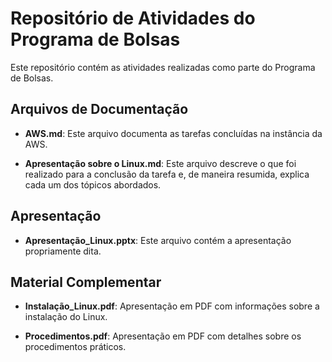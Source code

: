 # Repositório de Atividades do Programa de Bolsas

Este repositório contém as atividades realizadas como parte do Programa de Bolsas.

## Arquivos de Documentação

- **AWS.md**: Este arquivo documenta as tarefas concluídas na instância da AWS.

- **Apresentação sobre o Linux.md**: Este arquivo descreve o que foi realizado para a conclusão da tarefa e, de maneira resumida, explica cada um dos tópicos abordados.

## Apresentação

- **Apresentação_Linux.pptx**: Este arquivo contém a apresentação propriamente dita.

## Material Complementar

- **Instalação_Linux.pdf**: Apresentação em PDF com informações sobre a instalação do Linux.

- **Procedimentos.pdf**: Apresentação em PDF com detalhes sobre os procedimentos práticos.
